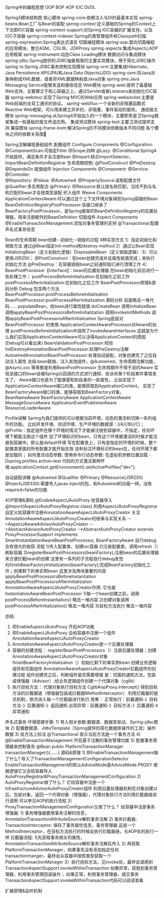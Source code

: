 Spring中的编程思想
    OOP BOP AOP IOC DI/DL

Spring5模块结构图
    核心模块
        spring-core:依赖注入与DI的最基本实现
        spring-beans:Bean工厂与Bean的装配
        spring-context:定义基础的Spring的Context上下文即IOC容器
        spring-context-support:对Spring IOC容器的扩展支持，以及IOC子容器
        spring-context-indexer:Spring的类管理组件和Classpath扫描
        spring-expression:Spring表达式语言
    切面编程模块
        spring-aop:面向切面编程的应用模块，整合ASM，CGLIB，JDKProxy
        spring-aspects:集成AspectJ,AOP应用框架
        spring-instrument:动态Class Loading模块
    数据访问与集成模块
        spring-jdbc:Spring提供的JDBC抽象框架的主要实现模块，用于简化JDBC操作
        spring-tx:Spring JDBC事务控制实现模块
        spring-orm:主要集成Hibernate，Java Persistence API(JPA)和Java Data Objects(JDO)
        spring-oxm:将Java对象映射成XML数据，或者将XML数据映射成Java对象
        spring-jms:Java Messaging Service能够发送和接收信息
    Web模块
        spring-web:提供了最基础Web支持，主要建立于核心容器之上，通过Servlet或者Listeners来初始化IOC容器
        spring-webmvc:实现了Spring MVC的Web应用
        spring-websocket:主要是Web前端的全双工通讯的协议。
        spring-webflux:一个全新的非阻塞函数式Reactive Web框架，可以用来建立异步的，非阻塞，事件驱动的服务。
    通信报文模块
        spring-messaging:从Spring4开始加入的一个模块，主要职责是卫Spring框架集成一些基础的报文传送应用。
    集成测试模块
        spring-test:主要卫测试提供支持
    兼容模块
        spring-frame-bom:解决Spring的不同模块依赖版本不同问题
    各个模块之间的依赖关系图🌟

Spring注解编程基础组件
    配置组件 Configure Components
        @Configuration:
        @ComponentScan:可指定Filter
        @Scope:四种
        @Lazy:
        @Conditional:Spring4开始提供，满足条件才会注册Bean
        @Import:结合ImportSelector，ImportBeanDefinitionRegistrar
        生命周期控制:
            @PostConstruct
            @PreDestroy
            @DependsOn
    赋值组件 Injection Components
        @Component:
        @Service:
        @Controller:       
        @Repository:
        @Value:
        @Autowired:
        @PropertySource:读取配置文件
        @Qualifier:多实例配合
        @Primary:
        @Resource:默认按名称匹配，当找不到与名称匹配的bean才会按类型装配
    织入组件 Weave Components
        ApplicationContextAware:可以通过这个上下文环境对象得到Spring容器的Bean
        BeanDefinitionRegistryPostProcessor:该接口继承了BeanFactoryPostProcessor，是Spring框架的BeanDefinitionRegistry的后置处理器，用来注册额外的BeanDefinition
    切面组件 Aspect Components
        @EnableTransactionManagement:添加对事务管理的支持
        @Transactional:配置声名式事务信息

Bean的生命周期
bean创建--初始化--销毁的过程
4种实现方式
    1）指定初始化和销毁方法
        通过@Bean指定init-method和destroy-method
    2）通过让Bean实现InitializingBean（定义初始化逻辑）DisposableBean（定义销毁逻辑）
    3）可以使用JSR250；
        @PostConstruct：在bean创建完成并且属性赋值完成；来执行初始化方法
        @PreDestroy：在容器销毁bean之前通知我们进行清理工作
    4）BeanPostProcessor【interface】：bean的后置处理器
        在bean初始化前后进行一些处理工作；
        postProcessBeforeInitialization:在初始化之前工作
        postProcessAfterInitialization:在初始化之后工作
BeanPostProcessor原理&源码分析 Debug
    包含两个方法
        BeanPostProcessor.postProcessBeforeInitialization
        BeanPostProcessor.postProcessAfterInitialization
    源码分析
        前面略去一堆代码......
            populateBean，给bean进行属性赋值
            doCreateBean
                调用initializeBean
                    调用applyBeanPostProcessorsBeforeInitialization
                    调用invokeInitMethods
                    调用applyBeanPostProcessorsAfterInitialization
    Spring底层对BeanPostProcessor 的使用
        ApplicationContextAwareProcessor对Aware的处理
            postProcessBeforeInitialization中调用了invokeAwareInterfaces
            这就是为什么我们实现ApplicationContextAware可以活得ApplicationContext的原因(Debug可以看出来)
        BeanValidationPostProcessor:校验
        InitDestroyAnnotationBeanPostProcessor:处理PreDestroy注解
        AutowiredAnnotationBeanPostProcessor:处理自动装配，对象创建完了之后自动注入属性
        总结:bean赋值，注入其他组件，@Autowired，生命周期注解功能，@Async,xxx 等等都是利用BeanPostProcessor
生命周期中不得不说的Aware
    实现该接口的bean会被Spring以回调的方式进行通知、告诉你某个阶段某件事情发生了。
    Aware接口也是为了能够感知到自身的一些属性。
        比如实现了ApplicationContextAware接口的类，能够获取到ApplicationContext。
        实现了BeanFactoryAware接口的类，能够获取到BeanFactory对象。
        BeanNameAware
        BeanFactoryAware
        ApplicationContextAware
        MessageSourceAware
        ApplicationEventPublisherAware
        ResourceLoaderAware

Profile讲解
    Spring为我们提供的可以根据当前环境，动态的激活和切换一系列组件的功能。
    比如开发环境、测试环境、生产环境的数据源：(/A)(/B)(/C)；
    @Profile：指定组件在哪个环境的情况下才能被注册到容器中，不指定，任何环境下都能注册这个组件
        加了环境标识的bean，只有这个环境被激活的时候才能注册到容器中。默认是default环境
        写在配置类上，只有是指定的环境的时候，整个配置类里面的所有配置才能开始生效
        没有标注环境标识的bean在，任何环境下都是加载的；
    如何激活动态参数:
        使用命令行动态参数: 在虚拟机参数位置加载 -Dspring.profiles.active=test
        代码的方式激活某种环境:applicationContext.getEnvironment().setActiveProfiles("dev");

自动装配讲解
    @Autowired
    @Qualifier
    @Primary
    @Resource(JSR250)
    @Inject(JSR330):需要导入javax.inject的包，和Autowired的功能一样。没有required=false的功能

AOP原理&源码
@EnableAspectJAutoProxy
给容器导入 @Import(AspectJAutoProxyRegistrar.class)
利用AspectJAutoProxyRegistrar自定义给容器中注册AnnotationAwareAspectJAutoProxyCreator
关注AnnotationAwareAspectJAutoProxyCreator的继承与实现关系
-->AspectJAwareAdvisorAutoProxyCreator
    -->AbstractAdvisorAutoProxyCreator
        -->AbstractAutoProxyCreator
            extends ProxyProcessorSupport
                implements SmartInstantiationAwareBeanPostProcessor, BeanFactoryAware
自行debug会有很大的收获
    流程
    1)传入配置类，创建ioc容器
    2)注册配置类，调用refresh（）刷新容器
    3)registerBeanPostProcessors(beanFactory);注册bean的后置处理器来方便拦截bean的创建
        这里有一系列的子流程自行debug发觉
    4)finishBeanFactoryInitialization(beanFactory);完成BeanFactory初始化工作；创建剩下的单实例bean
    这里涉及两块重要的内容
        applyBeanPostProcessorsBeforeInstantiation
        applyBeanPostProcessorsAfterInitialization
AnnotationAwareAspectJAutoProxyCreator作用:
    它也是InstantiationAwareBeanPostProcessor
    1)每一个bean创建之前，调用postProcessBeforeInstantiation()
        略去一堆内容
    2)创建对象调用postProcessAfterInitialization()
        略去一堆内容
    3)目标方法执行
        略去一堆内容

总结:
1) @EnableAspectJAutoProxy 开启AOP功能
2) @EnableAspectJAutoProxy 会给容器中注册一个组件 AnnotationAwareAspectJAutoProxyCreator
3) AnnotationAwareAspectJAutoProxyCreator是一个后置处理器
4) 容器的创建流程：
   registerBeanPostProcessors（）注册后置处理器；创建AnnotationAwareAspectJAutoProxyCreator对象
   finishBeanFactoryInitialization（）初始化剩下的单实例bean
       创建业务逻辑组件和切面组件
       AnnotationAwareAspectJAutoProxyCreator拦截组件的创建过程
       组件创建完之后，判断组件是否需要增强
            是：切面的通知方法，包装成增强器（Advisor）;给业务逻辑组件创建一个代理对象（cglib）
5) 执行目标方法：
   代理对象执行目标方法
   CglibAopProxy.intercept()
       得到目标方法的拦截器链（增强器包装成拦截器MethodInterceptor）
       利用拦截器的链式机制，依次进入每一个拦截器进行执行
       效果：
           正常执行：前置通知-》目标方法-》后置通知-》返回通知
           出现异常：前置通知-》目标方法-》后置通知-》异常通知
   
声名式事务
    环境搭建步骤:
        1) 导入相关依赖:数据源、数据库驱动、Spring-jdbc模块
        2) 配置数据源、JdbcTemplate（Spring提供的简化数据库操作的工具）操作数据
        3) 给方法上标注 @Transactional 表示当前方法是一个事务方法
        4) @EnableTransactionManagement 开启基于注解的事务管理功能
        5) 配置事务管理器来控制事务
           @Bean
           public PlatformTransactionManager transactionManager(){......}
    源码&原理
        1) @EnableTransactionManagement做了什么?
           导入了TransactionManagementConfigurationSelector
           EnableTransactionManagement的默认AdviceMode是AdviceMode.PROXY
           根据逻辑它又会给容器导入AutoProxyRegistrar&ProxyTransactionManagementConfiguration
        2) AutoProxyRegistrar做了什么？
           它给容器中注册一个InfrastructureAdvisorAutoProxyCreator组件
           利用后置处理器机制在对象创建以后，包装对象，返回一个代理对象（增强器），代理对象执行方法利用拦截器链进行调用
           可以参见AOP的执行流程
        3）ProxyTransactionManagementConfiguration又做了什么？
           给容器中注册事务增强器:
           1) 事务增强器要用事务注解的信息，AnnotationTransactionAttributeSource解析事务注解
           2) 事务拦截器:
              TransactionInterceptor: 保存了事务属性信息，事务管理器
              这是一个 MethodInterceptor，在目标方法执行的时候会执行拦截器链，与AOP处的执行一样
              拦截器流程:
                      1)先获取事务相关的属性，AnnotationTransactionAttributeSource解析事务注解后传入
                      2) 再获取PlatformTransactionManager，如果事先没有添加指定任何transactionmanger，最终会从容器中按照类型获取一个PlatformTransactionManager
                      3）执行目标方法，见invoke处，最终会调用到TransactionAspectSupport.invokeWithinTransaction
                         如果异常，获取到事务管理器，利用事务管理回滚操作；
                         如果正常，利用事务管理器，提交事务
              TransactionAspectSupport.invokeWithinTransaction代码可以阅读查看

扩展原理&监听机制













